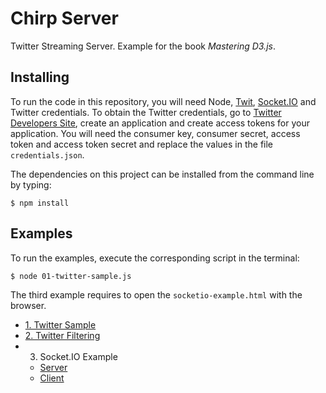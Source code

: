 # Chirp Server

Twitter Streaming Server. Example for the book _Mastering D3.js_.

## Installing

To run the code in this repository, you will need Node, [Twit](https://github.com/ttezel/twit), [Socket.IO](http://socket.io/) and Twitter credentials. To obtain the Twitter credentials, go to [Twitter Developers Site](https://dev.twitter.com/), create an application and create access tokens for your application. You will need the consumer key, consumer secret, access token and access token secret and replace the values in the file `credentials.json`.

The dependencies on this project can be installed from the command line by typing:

    $ npm install

## Examples

To run the examples, execute the corresponding script in the terminal:

    $ node 01-twitter-sample.js

The third example requires to open the `socketio-example.html` with the browser.

- [1. Twitter Sample](01-twitter-sample.js)
- [2. Twitter Filtering](02-twitter-filter.js)
- 3. Socket.IO Example
    - [Server](03-socketio-example.js)
    - [Client](socketio-example.html)
